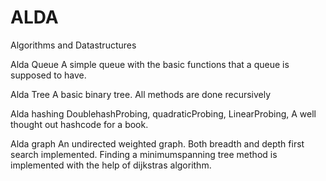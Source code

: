 # ALDA
Algorithms and Datastructures

Alda Queue
A simple queue with the basic functions that a queue is supposed to have.

Alda Tree
A basic binary tree. All methods are done recursively

Alda hashing
DoublehashProbing, quadraticProbing, LinearProbing, A well thought out hashcode for a book.

Alda graph
An undirected weighted graph. Both breadth and depth first search implemented. Finding a minimumspanning tree method is implemented
with the help of dijkstras algorithm.